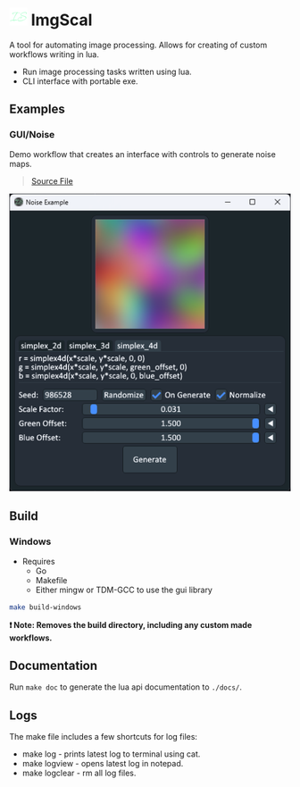 
# ![icon](./assets/favicon-32x32.png) ImgScal

A tool for automating image processing. Allows for creating of custom workflows
writing in lua.

* Run image processing tasks written using lua.
* CLI interface with portable exe.

## Examples

### GUI/Noise

Demo workflow that creates an interface with controls to generate noise maps.

> [Source File](/workflows/example_noise.lua)

![noise example](assets/demos/example_noise.png)

## Build

### Windows

* Requires
  * Go
  * Makefile
  * Either mingw or TDM-GCC to use the gui library

```sh
make build-windows
```

**❗ Note: Removes the build directory, including any custom made workflows.**

## Documentation

Run `make doc` to generate the lua api documentation to `./docs/`.

## Logs

The make file includes a few shortcuts for log files:

* make log - prints latest log to terminal using cat.
* make logview - opens latest log in notepad.
* make logclear - rm all log files.
